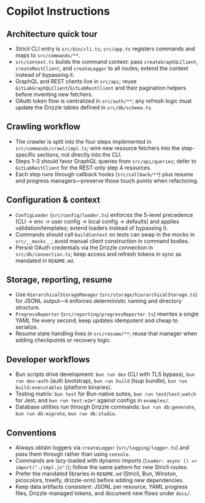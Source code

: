 # Copilot Instructions

## Architecture quick tour

- Stricli CLI entry is `src/bin/cli.ts`; `src/app.ts` registers commands and maps to `src/commands/**`.
- `src/context.ts` builds the command context: pass `createGraphQLClient`, `createRestClient`, and `createLogger` to all routes; extend the context instead of bypassing it.
- GraphQL and REST clients live in `src/api`; reuse `GitLabGraphQLClient`/`GitLabRestClient` and their pagination helpers before inventing new fetchers.
- OAuth token flow is centralized in `src/auth/**`; any refresh logic must update the Drizzle tables defined in `src/db/schema.ts`.

## Crawling workflow

- The crawler is split into the four steps implemented in `src/commands/crawl/impl.ts`; wire new resource fetchers into the step-specific sections, not directly into the CLI.
- Steps 1–3 should favor GraphQL queries from `src/api/queries`; defer to `GitLabRestClient` for the REST-only step 4 resources.
- Each step runs through callback hooks (`src/callback/**`) plus resume and progress managers—preserve those touch points when refactoring.

## Configuration & context

- `ConfigLoader` (`src/config/loader.ts`) enforces the 5-level precedence (CLI → env → user config → local config → defaults) and applies validation/templates; extend loaders instead of bypassing it.
- Commands should call `buildContext` so tests can swap in the mocks in `src/__mocks__`; avoid manual client construction in command bodies.
- Persist OAuth credentials via the Drizzle connection in `src/db/connection.ts`; keep access and refresh tokens in sync as mandated in `README.md`.

## Storage, reporting, resume

- Use `HierarchicalStorageManager` (`src/storage/hierarchicalStorage.ts`) for JSONL output—it enforces deterministic naming and directory structure.
- `ProgressReporter` (`src/reporting/progressReporter.ts`) rewrites a single YAML file every second; keep updates idempotent and cheap to serialize.
- Resume state handling lives in `src/resume/**`; reuse that manager when adding checkpoints or recovery logic.

## Developer workflows

- Bun scripts drive development: `bun run dev` (CLI with TLS bypass), `bun run dev:auth` (auth bootstrap), `bun run build` (tsup bundle), `bun run build:executables` (platform binaries).
- Testing matrix: `bun test` for Bun-native suites, `bun run test`/`test:watch` for Jest, and `bun run test:e2e*` against configs in `examples/`.
- Database utilities run through Drizzle commands: `bun run db:generate`, `bun run db:migrate`, `bun run db:studio`.

## Conventions

- Always obtain loggers via `createLogger` (`src/logging/logger.ts`) and pass them through rather than using `console`.
- Commands are lazy-loaded with dynamic imports (`loader: async () => import("./impl.js")`); follow the same pattern for new Stricli routes.
- Prefer the mandated libraries in `README.md` (Stricli, Bun, Winston, picocolors, treeify, drizzle-orm) before adding new dependencies.
- Keep data artifacts consistent: JSONL per resource, YAML progress files, Drizzle-managed tokens, and document new flows under `docs/`.
